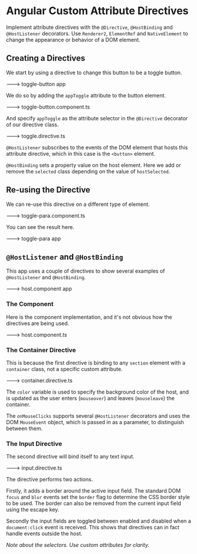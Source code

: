 # Angular Custom Attribute Directives

Implement attribute directives with the `@Directive`, `@HostBinding` and `@HostListener` decorators. 
Use `Renderer2`, `ElementRef` and `NativeElement` to change the appearance or behavior of a DOM element.

## Creating a Directives

We start by using a directive to change this button to be a toggle button.

---> toggle-button app

We do so by adding the `appToggle` attribute to the button element.

---> toggle-button.component.ts

And specify `appToggle` as the attribute selector in the `@Directive` decorator of our directive class.   

---> toggle.directive.ts

`@HostListener` subscribes to the events of the DOM element that hosts this attribute directive, which in this case is the `<button>`  element. 

`@HostBinding` sets a property value on the host element. Here we add or remove the `selected` class depending on the value of `hostSelected`. 

## Re-using the Directive

We can re-use this directive on a different type of element.

---> toggle-para.component.ts

You can see the result here.

---> toggle-para app

## `@HostListener` and `@HostBinding`

This app uses a couple of directives to show several examples of `@HostListener` and `@HostBinding`.

---> host.component app

### The Component

Here is the component implementation, and it's not obvious how the directives are being used.

---> host.component.ts

### The Container Directive

This is because the first directive is binding to any `section` element with a `container` class, not a specific custom attribute.

---> container.directive.ts

The `color` variable is used to specify the background color of the host, and is updated as the user enters (`mouseover`) and leaves (`mouseleave`) the container.

The `onMouseClicks` supports several `@HostListener` decorators and uses the DOM `MouseEvent` object, which is passed in as a parameter, to distinguish between them.

### The Input Directive

The second directive will bind itself to any text input.

---> input.directive.ts

The directive performs two actions. 

Firstly, it adds a border around the active input field. The standard DOM `focus` and `blur` events set the `border` flag to determine the CSS border style to be used.
The border can also be removed from the current input field using the escape key.

Secondly the input fields are toggled between enabled and disabled when a `document:click` event is received. 
This shows that directives can in fact handle events outside the host.

_Note about the selectors. Use custom attributes for clarity._
